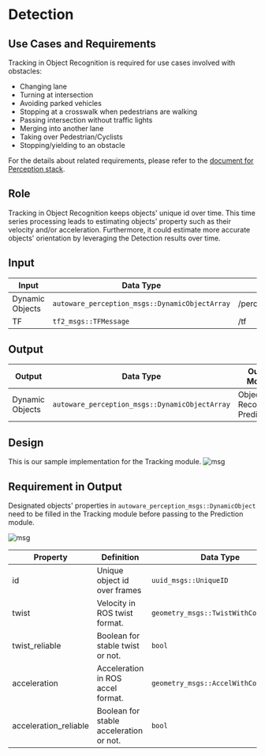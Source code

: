 Detection
=====

## Use Cases and Requirements
Tracking in Object Recognition is required for use cases involved with obstacles:
* Changing lane
* Turning at intersection
* Avoiding parked vehicles
* Stopping at a crosswalk when pedestrians are walking
* Passing intersection without traffic lights
* Merging into another lane
* Taking over Pedestrian/Cyclists
* Stopping/yielding to an obstacle

For the details about related requirements, please refer to the [document for Perception stack](/design/Perception/Perception.md).

## Role
Tracking in Object Recognition keeps objects' unique id over time. This time series processing leads to estimating objects' property such as their velocity and/or acceleration. Furthermore, it could estimate more accurate objects' orientation by leveraging the Detection results over time.

## Input

| Input       | Data Type|Topic
|-|-|-|
| Dynamic Objects       | `autoware_perception_msgs::DynamicObjectArray`|/perception/object_recognition/detection/objects|
|TF  | `tf2_msgs::TFMessage`|/tf|

## Output

| Output       | Data Type| Output Module | TF Frame| Topic|
|----|-|-|-|-|
|Dynamic Objects|`autoware_perception_msgs::DynamicObjectArray`|Object Recognition: Prediction| `map`|/perception/object_recognition/tracking/objects|

## Design
This is our sample implementation for the Tracking module.
![msg](/design/img/ObjectTrackingDesign.png)


## Requirement in Output

Designated objects' properties in `autoware_perception_msgs::DynamicObject` need to be filled in the Tracking module before passing to the Prediction module.

![msg](/design/img/ObjectTrackingRequirement.png)


| Property  | Definition |Data Type                                 | Parent Data Type|
|-------------|--|-------------------------------------------|----|
| id      | Unique object id over frames|`uuid_msgs::UniqueID`                 |`autoware_perception_msgs::DynamicObject`|
| twist        |Velocity in ROS twist format. |`geometry_msgs::TwistWithCovariance` |`autoware_perception_msgs::State`|
| twist_reliable |Boolean for stable twist or not.| `bool`           |`autoware_perception_msgs::State`|
| acceleration |Acceleration in ROS accel format.|`geometry_msgs::AccelWithCovariance`           |`autoware_perception_msgs::State`|
| acceleration_reliable |Boolean for stable acceleration or not.|`bool`           |`autoware_perception_msgs::State`|
